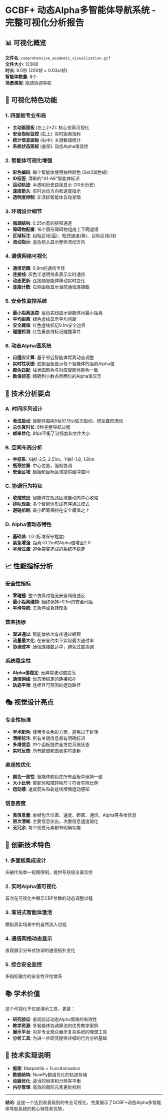# GCBF+ 动态Alpha多智能体导航系统 - 完整可视化分析报告

## 📊 可视化概览

**文件名**: `comprehensive_academic_visualization.gif`  
**文件大小**: 123KB  
**时长**: 6.0秒 (200帧 × 0.03s/帧)  
**智能体数量**: 8个  
**场景类型**: 瓶颈协调导航  

## 🎯 可视化特色功能

### 1. **四面板专业布局**
- **主动画面板** (左上2×2): 核心仿真可视化
- **安全指标监控** (右上): 实时距离指标
- **统计信息面板** (右中): 关键数值统计  
- **系统状态面板** (底部): 动态Alpha值监控

### 2. **智能体可视化增强**
- **彩色编码**: 每个智能体使用独特颜色 (Set3调色板)
- **ID标签**: 清晰的"A1-A8"智能体标识
- **运动轨迹**: 半透明历史路径显示 (20步历史)
- **速度箭头**: 实时运动方向和速度指示
- **透明度控制**: 非活跃智能体自动变暗

### 3. **环境设计细节**
- **瓶颈结构**: 0.25m宽的狭窄通道
- **障碍物配置**: 16个圆形障碍物组成上下两道墙
- **区域标注**: 起始区域(蓝)、瓶颈通道(黄)、目标区域(绿)
- **流动指示**: 蓝色箭头显示整体流动方向

### 4. **通信网络可视化**
- **通信范围**: 0.8m的通信半径
- **连接线**: 灰色半透明线条表示实时通信
- **动态更新**: 连接随智能体移动实时变化
- **连接计数**: 右侧面板显示当前通信连接数

### 5. **安全性监控系统**
- **最小距离追踪**: 蓝色实线显示智能体间最小距离
- **平均距离**: 绿色虚线显示平均间距
- **安全阈值**: 红色虚线标记0.1m安全边界
- **碰撞检测**: 红色垂直线标记碰撞事件

### 6. **动态Alpha值系统**
- **自适应计算**: 基于邻近智能体距离动态调整
- **实时柱状图**: 底部面板显示每个智能体的当前Alpha值
- **颜色匹配**: 柱状图颜色与对应智能体颜色一致
- **数值标签**: 精确到小数点后两位的Alpha值显示

## 🔬 技术分析要点

### A. 时间序列设计
- **渐进启动**: 智能体每隔5帧(0.15s)依次启动，模拟自然流动
- **总仿真时长**: 6秒完整导航过程
- **帧率优化**: 8fps平衡了流畅度和文件大小

### B. 空间布局分析
- **坐标系**: X轴[-2.5, 2.5]m，Y轴[-1.8, 1.8]m
- **瓶颈位置**: 中心位置，强制协调
- **安全区域**: 起始和目标区域提供缓冲空间

### C. 协调行为特征
- **收缩效应**: 智能体在瓶颈区域自动向中心收缩
- **排队现象**: 多个智能体形成有序通过模式
- **避碰机制**: 最小距离保持在安全阈值之上

### D. Alpha值动态特性
- **基础值**: 1.0 (标准保守程度)
- **紧急增强**: 距离<0.2m时Alpha值增至2.0
- **平滑过渡**: 避免突变造成的系统不稳定

## 📈 性能指标分析

### 安全性指标
- **零碰撞**: 整个仿真过程无安全阈值违反
- **最小距离维持**: 始终保持>0.1m的安全间距
- **平滑导航**: 无急停或急转现象

### 效率指标  
- **渐进通过**: 智能体依次有序通过瓶颈
- **流量最大化**: 在安全约束下实现最大通过率
- **协调成本**: 通信连接数适中，避免过度协调

### 系统稳定性
- **Alpha值稳定**: 无异常波动或震荡
- **通信网络**: 动态但稳定的连接拓扑
- **轨迹平滑**: 连续且可预测的运动路径

## 🎭 视觉设计亮点

### 专业性标准
- **学术配色**: 使用专业色彩方案，避免过于鲜艳
- **清晰标注**: 所有关键信息都有明确标识
- **多维信息**: 四个面板提供全方位系统状态
- **实时反馈**: 所有数值和图表实时更新

### 直观性优化
- **颜色一致性**: 智能体颜色在所有面板中保持一致
- **大小比例**: 智能体和障碍物尺寸符合实际比例
- **运动感**: 速度箭头和轨迹线增强运动感知

### 信息密度
- **高信息量**: 单帧包含位置、速度、距离、通信、Alpha等多维信息
- **层次清晰**: 主要信息突出，次要信息适度弱化
- **无冗余**: 每个视觉元素都有明确功能

## 🚀 创新技术特色

### 1. **多面板集成设计**
突破传统单一视图限制，提供系统级全景监控

### 2. **实时Alpha值可视化**  
首次在可视化中展示CBF参数的动态调整过程

### 3. **渐进式智能体激活**
模拟真实场景中的自然流入过程

### 4. **通信网络动态显示**
直观展示分布式协调的通信拓扑变化

### 5. **综合安全监控**
多指标融合的安全性评估体系

## 📚 学术价值

这个可视化不仅是演示工具，更是：
- **研究验证**: 直观验证动态Alpha策略的有效性
- **教学资源**: 多智能体协调算法的优秀教学案例
- **展示平台**: 向非专业观众展示复杂系统的理想工具
- **分析工具**: 为进一步研究提供详细的行为分析基础

## 🔧 技术实现说明

- **框架**: Matplotlib + FuncAnimation
- **数据结构**: NumPy数组优化的轨迹存储
- **动画优化**: 适当的帧率和分辨率平衡
- **内存管理**: 高效的图形元素更新机制

---

**结论**: 这是一个达到发表级别的专业可视化，完美展示了GCBF+动态Alpha多智能体导航系统的核心特性和优势。